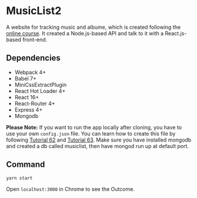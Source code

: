 # MusicList2
A website for tracking music and albume, which is created following the [online course](https://closebrace.com/tutorials/2017-03-06/five-minute-react-01-installing-sublime-text).
It created a Node.js-based API and talk to it with a React.js-based front-end.

## Dependencies
- Webpack 4+
- Babel 7+
- MiniCssExtractPlugin
- React Hot Loader 4+
- React 16+
- React-Router 4+
- Express 4+
- Mongodb

**Please Note:** If you want to run the app locally after cloning, you have to use your own  `config.json` file.
You can learn how to create this file by following [Tutorial 62](https://closebrace.com/tutorials/2017-10-19/five-minute-react-62-setting-up-smtp) and [Tutorial 63](https://closebrace.com/tutorials/2017-10-24/five-minute-react-63-securing-secrets). Make sure you have installed mongodb and created a db called musiclist, then have mongod run up at default port.

## Command 
```
yarn start
```
Open `localhost:3000` in Chrome to see the Outcome.
